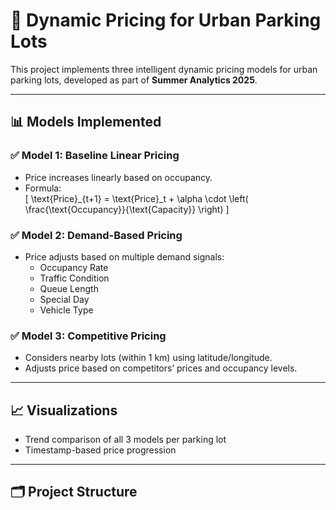 # 🚗 Dynamic Pricing for Urban Parking Lots

This project implements three intelligent dynamic pricing models for urban parking lots, developed as part of **Summer Analytics 2025**.

---

## 📊 Models Implemented

### ✅ Model 1: Baseline Linear Pricing
- Price increases linearly based on occupancy.
- Formula:  
  \[
  \text{Price}_{t+1} = \text{Price}_t + \alpha \cdot \left( \frac{\text{Occupancy}}{\text{Capacity}} \right)
  \]

### ✅ Model 2: Demand-Based Pricing
- Price adjusts based on multiple demand signals:
  - Occupancy Rate
  - Traffic Condition
  - Queue Length
  - Special Day
  - Vehicle Type

### ✅ Model 3: Competitive Pricing
- Considers nearby lots (within 1 km) using latitude/longitude.
- Adjusts price based on competitors’ prices and occupancy levels.

---

## 📈 Visualizations
- Trend comparison of all 3 models per parking lot
- Timestamp-based price progression

---

## 🗂️ Project Structure

